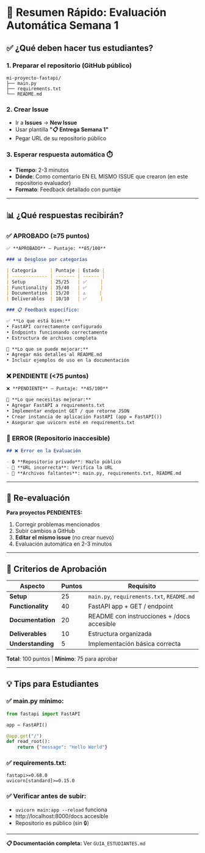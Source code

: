 # 🚀 Resumen Rápido: Evaluación Automática Semana 1

## ✅ ¿Qué deben hacer tus estudiantes?

### 1. **Preparar el repositorio** (GitHub público)

```
mi-proyecto-fastapi/
├── main.py
├── requirements.txt
└── README.md
```

### 2. **Crear Issue**

- Ir a **Issues** → **New Issue**
- Usar plantilla **"📋 Entrega Semana 1"**
- Pegar URL de su repositorio público

### 3. **Esperar respuesta automática** ⏱️

- **Tiempo**: 2-3 minutos
- **Dónde**: Como comentario EN EL MISMO ISSUE que crearon (en este repositorio evaluador)
- **Formato**: Feedback detallado con puntaje

---

## 📊 ¿Qué respuestas recibirán?

### ✅ **APROBADO (≥75 puntos)**

```markdown
✅ **APROBADO** — Puntaje: **85/100**

### 📊 Desglose por categorías

| Categoría     | Puntaje | Estado |
| ------------- | ------- | ------ |
| Setup         | 25/25   | ✅     |
| Functionality | 35/40   | ✅     |
| Documentation | 15/20   | ⚠️     |
| Deliverables  | 10/10   | ✅     |

### 📋 Feedback específico:

✅ **Lo que está bien:**
• FastAPI correctamente configurado
• Endpoints funcionando correctamente
• Estructura de archivos completa

🔧 **Lo que se puede mejorar:**
• Agregar más detalles al README.md
• Incluir ejemplos de uso en la documentación
```

### ❌ **PENDIENTE (<75 puntos)**

```markdown
❌ **PENDIENTE** — Puntaje: **45/100**

🔧 **Lo que necesitas mejorar:**
• Agregar FastAPI a requirements.txt
• Implementar endpoint GET / que retorne JSON
• Crear instancia de aplicación FastAPI (app = FastAPI())
• Asegurar que uvicorn esté en requirements.txt
```

### 🚫 **ERROR (Repositorio inaccesible)**

```markdown
## ❌ Error en la Evaluación

- 🔒 **Repositorio privado**: Hazlo público
- 🔗 **URL incorrecta**: Verifica la URL
- 📁 **Archivos faltantes**: main.py, requirements.txt, README.md
```

---

## 🔄 Re-evaluación

**Para proyectos PENDIENTES:**

1. Corregir problemas mencionados
2. Subir cambios a GitHub
3. **Editar el mismo issue** (no crear nuevo)
4. Evaluación automática en 2-3 minutos

---

## 🎯 Criterios de Aprobación

| Aspecto           | Puntos | Requisito                                  |
| ----------------- | ------ | ------------------------------------------ |
| **Setup**         | 25     | `main.py`, `requirements.txt`, `README.md` |
| **Functionality** | 40     | FastAPI app + GET / endpoint               |
| **Documentation** | 20     | README con instrucciones + /docs accesible |
| **Deliverables**  | 10     | Estructura organizada                      |
| **Understanding** | 5      | Implementación básica correcta             |

**Total**: 100 puntos | **Mínimo**: 75 para aprobar

---

## 💡 Tips para Estudiantes

### ✅ **main.py mínimo**:

```python
from fastapi import FastAPI

app = FastAPI()

@app.get("/")
def read_root():
    return {"message": "Hello World"}
```

### ✅ **requirements.txt**:

```
fastapi>=0.68.0
uvicorn[standard]>=0.15.0
```

### ✅ **Verificar antes de subir**:

- `uvicorn main:app --reload` funciona
- http://localhost:8000/docs accesible
- Repositorio es público (sin 🔒)

---

**📋 Documentación completa:** Ver `GUIA_ESTUDIANTES.md`
